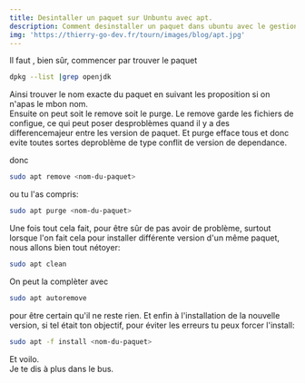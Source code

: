 ```yaml
---
title: Desintaller un paquet sur Unbuntu avec apt.
description: Comment desinstaller un paquet dans ubuntu avec le gestionnaire apt. Ce qui implique de l'avoir installer avec, bien entendu.
img: 'https://thierry-go-dev.fr/tourn/images/blog/apt.jpg'
---
```

   

Il faut , bien sûr, commencer par trouver le paquet   


```bash
dpkg --list |grep openjdk
```   

Ainsi trouver le nom exacte du paquet en suivant les proposition si on n'apas le mbon nom.   
Ensuite on peut soit le remove soit le purge. Le remove garde les fichiers de configue, ce qui peut poser desproblèmes quand il y a des differencemajeur entre les version de paquet. Et purge efface tous et donc evite toutes sortes deproblème de type conflit de version de dependance.   
   
donc
```bash
sudo apt remove <nom-du-paquet>
```   
ou tu l'as compris:
```bash
sudo apt purge <nom-du-paquet>
```   
      
Une fois tout cela fait, pour être sûr de pas avoir de problème, surtout lorsque l'on fait cela pour installer différente version d'un même paquet, nous allons bien tout nétoyer:   
```bash
sudo apt clean
```   
   
On peut la complèter avec
```bash
sudo apt autoremove
```   
pour être certain qu'il ne reste rien. Et enfin à l'installation de la nouvelle version, si tel était ton objectif, pour éviter les erreurs tu peux forcer l'install:
```bash
sudo apt -f install <nom-du-paquet>
```   
      
Et voilo.   
Je te dis à plus dans le bus.   

